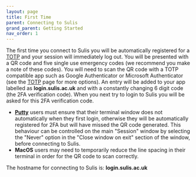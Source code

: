 ```yaml
---
layout: page
title: First Time
parent: Connecting to Sulis
grand_parent: Getting Started
nav_order: 1
---
```


The first time you connect to Sulis you will be automatically registered for a [TOTP](./TOTP.html) and your session will immediately log out. You will be presented with a QR code and five single use emergency codes (we recommend you make a note of these codes). You will need to scan the QR code with a TOTP compatible app such as Google Authenticator or Microsoft Authenticator (see the [TOTP](./TOTP.html#totp-clients) page for more options). An entry will be added to your app labelled as __login.sulis.ac.uk__ and with a constantly changing 6 digit code (the 2FA verification code). When you next try to login to Sulis you will be asked for this 2FA verification code.

* [**Putty**](https://www.chiark.greenend.org.uk/~sgtatham/putty/) users must ensure that their terminal window does not automatically when they first login, otherwise they will be automatically registered for 2FA but will have missed the QR code generated. This behaviour can be controlled on the main "Session" window by selecting the "Never" option in the "Close window on exit" section of the window, before connecting to Sulis.
* **MacOS** users may need to temporarily reduce the line spacing in their terminal in order for the QR code to scan correctly.

The hostname for connecting to Sulis is: **login.sulis.ac.uk**